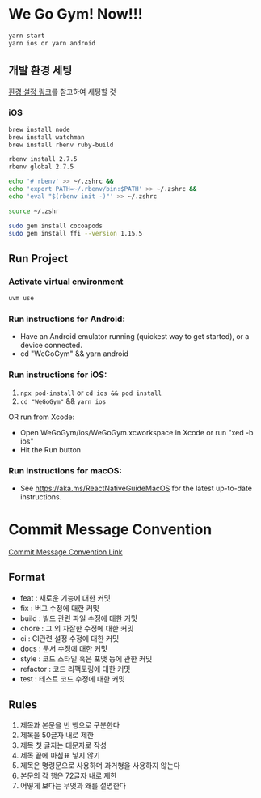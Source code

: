 # We Go Gym! Now!!!

```bash
yarn start
yarn ios or yarn android
```
## 개발 환경 세팅
[환경 설정 링크](https://reactnative.dev/docs/environment-setup)를 참고하여 세팅할 것

### iOS
```bash
brew install node
brew install watchman
brew install rbenv ruby-build

rbenv install 2.7.5
rbenv global 2.7.5

echo '# rbenv' >> ~/.zshrc &&
echo 'export PATH=~/.rbenv/bin:$PATH' >> ~/.zshrc &&
echo 'eval "$(rbenv init -)"' >> ~/.zshrc

source ~/.zshr

sudo gem install cocoapods
sudo gem install ffi --version 1.15.5
```

## Run Project

### Activate virtual environment
```bash
uvm use
```

### Run instructions for Android:
- Have an Android emulator running (quickest way to get started), or a device connected.
- cd "WeGoGym" && yarn android

### Run instructions for iOS:
1. `npx pod-install` or `cd ios && pod install`
1. `cd "WeGoGym"` && `yarn ios`

OR run from Xcode:

- Open WeGoGym/ios/WeGoGym.xcworkspace in Xcode or run "xed -b ios"
- Hit the Run button
    
### Run instructions for macOS:
- See https://aka.ms/ReactNativeGuideMacOS for the latest up-to-date instructions.


# Commit Message Convention
[Commit Message Convention Link](https://beomseok95.tistory.com/328)

## Format

- feat : 새로운 기능에 대한 커밋
- fix : 버그 수정에 대한 커밋
- build : 빌드 관련 파일 수정에 대한 커밋
- chore : 그 외 자잘한 수정에 대한 커밋
- ci : CI관련 설정 수정에 대한 커밋
- docs : 문서 수정에 대한 커밋
- style : 코드 스타일 혹은 포맷 등에 관한 커밋
- refactor :  코드 리팩토링에 대한 커밋
- test : 테스트 코드 수정에 대한 커밋


## Rules
1. 제목과 본문을 빈 행으로 구분한다
1. 제목을 50글자 내로 제한
1. 제목 첫 글자는 대문자로 작성
1. 제목 끝에 마침표 넣지 않기
1. 제목은 명령문으로 사용하며 과거형을 사용하지 않는다
1. 본문의 각 행은 72글자 내로 제한
1. 어떻게 보다는 무엇과 왜를 설명한다

